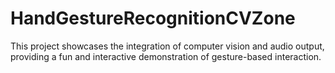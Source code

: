 # HandGestureRecognitionCVZone
This project showcases the integration of computer vision and audio output, providing a fun and interactive demonstration of gesture-based interaction.
